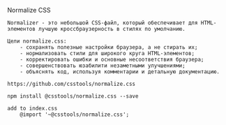 Normalize CSS

	Normalizer - это небольшой CSS-файл, который обеспечивает для HTML-элементов лучшую кроссбраузерность в стилях по умолчанию.
	 
	Цели normalize.css:
		- сохранять полезные настройки браузера, а не стирать их;
		- нормализовать стили для широкого круга HTML-элементов;
		- корректировать ошибки и основные несоответствия браузера;
		- совершенствовать юзабилити незаметными улучшениями;
		- объяснять код, используя комментарии и детальную документацию.

	https://github.com/csstools/normalize.css
	
	npm install @csstools/normalize.css --save
	
	add to index.css 
		@import '~@csstools/normalize.css';
